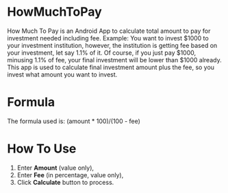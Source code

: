 HowMuchToPay
============

How Much To Pay is an Android App to calculate total amount to pay for investment needed including fee. 
Example: You want to invest $1000 to your investment institution, however, the institution is getting fee based on your investment, let say 1.1% of it. Of course, if you just pay $1000, minusing 1.1% of fee, your final investment will be lower than $1000 already. This app is used to calculate final investment amount plus the fee, so you invest what amount you want to invest.


Formula
=======

The formula used is: (amount * 100)/(100 - fee)


How To Use
==========

1. Enter __Amount__ (value only),
2. Enter __Fee__ (in percentage, value only),
3. Click __Calculate__ button to process.